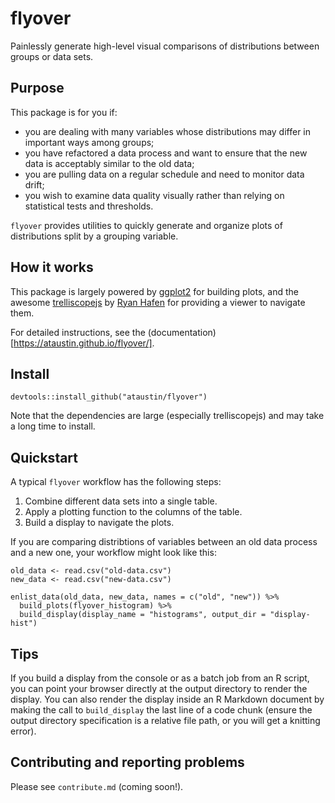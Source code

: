 # flyover
Painlessly generate high-level visual comparisons of distributions between groups or data sets.


## Purpose
This package is for you if:

* you are dealing with many variables whose distributions may differ in important ways among groups;
* you have refactored a data process and want to ensure that the new data is acceptably similar to the old data;
* you are pulling data on a regular schedule and need to monitor data drift;
* you wish to examine data quality visually rather than relying on statistical tests and thresholds.

`flyover` provides utilities to quickly generate and organize plots of distributions split by a grouping variable.


## How it works
This package is largely powered by [ggplot2](https://ggplot2.tidyverse.org/) for building plots, and the awesome [trelliscopejs](https://hafen.github.io/trelliscopejs/) by [Ryan Hafen](https://ryanhafen.com/) for providing a viewer to navigate them.

For detailed instructions, see the (documentation)[https://ataustin.github.io/flyover/].


## Install
`devtools::install_github("ataustin/flyover")`

Note that the dependencies are large (especially trelliscopejs) and may take a long time to install.


## Quickstart
A typical `flyover` workflow has the following steps:

1. Combine different data sets into a single table.
2. Apply a plotting function to the columns of the table.
3. Build a display to navigate the plots.

If you are comparing distribtions of variables between an old data process and a new one, your workflow might look like this:

```
old_data <- read.csv("old-data.csv")
new_data <- read.csv("new-data.csv")

enlist_data(old_data, new_data, names = c("old", "new")) %>%
  build_plots(flyover_histogram) %>%
  build_display(display_name = "histograms", output_dir = "display-hist")
```


## Tips
If you build a display from the console or as a batch job from an R script, you can point your browser directly at the output directory to render the display.  You can also render the display inside an R Markdown document by making the call to `build_display` the last line of a code chunk (ensure the output directory specification is a relative file path, or you will get a knitting error).


## Contributing and reporting problems

Please see `contribute.md` (coming soon!).